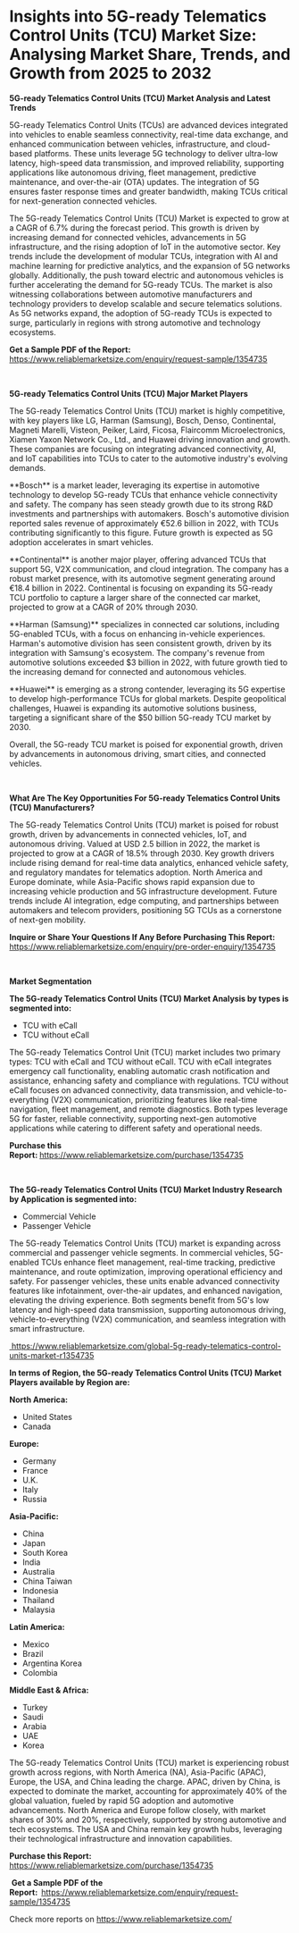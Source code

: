 <p><h1>Insights into 5G-ready Telematics Control Units (TCU) Market Size: Analysing Market Share, Trends, and Growth from 2025 to 2032</h1></p><p><strong>5G-ready Telematics Control Units (TCU) Market Analysis and Latest Trends</strong></p>
<p><p>5G-ready Telematics Control Units (TCUs) are advanced devices integrated into vehicles to enable seamless connectivity, real-time data exchange, and enhanced communication between vehicles, infrastructure, and cloud-based platforms. These units leverage 5G technology to deliver ultra-low latency, high-speed data transmission, and improved reliability, supporting applications like autonomous driving, fleet management, predictive maintenance, and over-the-air (OTA) updates. The integration of 5G ensures faster response times and greater bandwidth, making TCUs critical for next-generation connected vehicles.</p><p>The 5G-ready Telematics Control Units (TCU) Market is expected to grow at a CAGR of 6.7% during the forecast period. This growth is driven by increasing demand for connected vehicles, advancements in 5G infrastructure, and the rising adoption of IoT in the automotive sector. Key trends include the development of modular TCUs, integration with AI and machine learning for predictive analytics, and the expansion of 5G networks globally. Additionally, the push toward electric and autonomous vehicles is further accelerating the demand for 5G-ready TCUs. The market is also witnessing collaborations between automotive manufacturers and technology providers to develop scalable and secure telematics solutions. As 5G networks expand, the adoption of 5G-ready TCUs is expected to surge, particularly in regions with strong automotive and technology ecosystems.</p></p>
<p><strong>Get a Sample PDF of the Report:&nbsp;</strong> <a href="https://www.reliablemarketsize.com/enquiry/request-sample/1354735?utm_campaign=1131&utm_medium=2&utm_source=Github&utm_content=ia&utm_term=24012025&utm_id=5g-ready-telematics-control-units-tcu">https://www.reliablemarketsize.com/enquiry/request-sample/1354735</a></p>
<p>&nbsp;</p>
<p><strong>5G-ready Telematics Control Units (TCU) Major Market Players</strong></p>
<p><p>The 5G-ready Telematics Control Units (TCU) market is highly competitive, with key players like LG, Harman (Samsung), Bosch, Denso, Continental, Magneti Marelli, Visteon, Peiker, Laird, Ficosa, Flaircomm Microelectronics, Xiamen Yaxon Network Co., Ltd., and Huawei driving innovation and growth. These companies are focusing on integrating advanced connectivity, AI, and IoT capabilities into TCUs to cater to the automotive industry's evolving demands.</p><p>**Bosch** is a market leader, leveraging its expertise in automotive technology to develop 5G-ready TCUs that enhance vehicle connectivity and safety. The company has seen steady growth due to its strong R&D investments and partnerships with automakers. Bosch's automotive division reported sales revenue of approximately €52.6 billion in 2022, with TCUs contributing significantly to this figure. Future growth is expected as 5G adoption accelerates in smart vehicles.</p><p>**Continental** is another major player, offering advanced TCUs that support 5G, V2X communication, and cloud integration. The company has a robust market presence, with its automotive segment generating around €18.4 billion in 2022. Continental is focusing on expanding its 5G-ready TCU portfolio to capture a larger share of the connected car market, projected to grow at a CAGR of 20% through 2030.</p><p>**Harman (Samsung)** specializes in connected car solutions, including 5G-enabled TCUs, with a focus on enhancing in-vehicle experiences. Harman's automotive division has seen consistent growth, driven by its integration with Samsung's ecosystem. The company's revenue from automotive solutions exceeded $3 billion in 2022, with future growth tied to the increasing demand for connected and autonomous vehicles.</p><p>**Huawei** is emerging as a strong contender, leveraging its 5G expertise to develop high-performance TCUs for global markets. Despite geopolitical challenges, Huawei is expanding its automotive solutions business, targeting a significant share of the $50 billion 5G-ready TCU market by 2030.</p><p>Overall, the 5G-ready TCU market is poised for exponential growth, driven by advancements in autonomous driving, smart cities, and connected vehicles.</p></p>
<p>&nbsp;</p>
<p><strong>What Are The Key Opportunities For 5G-ready Telematics Control Units (TCU) Manufacturers?</strong></p>
<p><p>The 5G-ready Telematics Control Units (TCU) market is poised for robust growth, driven by advancements in connected vehicles, IoT, and autonomous driving. Valued at USD 2.5 billion in 2022, the market is projected to grow at a CAGR of 18.5% through 2030. Key growth drivers include rising demand for real-time data analytics, enhanced vehicle safety, and regulatory mandates for telematics adoption. North America and Europe dominate, while Asia-Pacific shows rapid expansion due to increasing vehicle production and 5G infrastructure development. Future trends include AI integration, edge computing, and partnerships between automakers and telecom providers, positioning 5G TCUs as a cornerstone of next-gen mobility.</p></p>
<p><strong>Inquire or Share Your Questions If Any Before Purchasing This Report:</strong> <a href="https://www.reliablemarketsize.com/enquiry/pre-order-enquiry/1354735?utm_campaign=1131&utm_medium=2&utm_source=Github&utm_content=ia&utm_term=24012025&utm_id=5g-ready-telematics-control-units-tcu">https://www.reliablemarketsize.com/enquiry/pre-order-enquiry/1354735</a></p>
<p>&nbsp;</p>
<p><strong>Market Segmentation</strong></p>
<p><strong>The 5G-ready Telematics Control Units (TCU) Market Analysis by types is segmented into:</strong></p>
<p><ul><li>TCU with eCall</li><li>TCU without eCall</li></ul></p>
<p><p>The 5G-ready Telematics Control Unit (TCU) market includes two primary types: TCU with eCall and TCU without eCall. TCU with eCall integrates emergency call functionality, enabling automatic crash notification and assistance, enhancing safety and compliance with regulations. TCU without eCall focuses on advanced connectivity, data transmission, and vehicle-to-everything (V2X) communication, prioritizing features like real-time navigation, fleet management, and remote diagnostics. Both types leverage 5G for faster, reliable connectivity, supporting next-gen automotive applications while catering to different safety and operational needs.</p></p>
<p><strong>Purchase this Report:&nbsp;</strong><a href="https://www.reliablemarketsize.com/purchase/1354735?utm_campaign=1131&utm_medium=2&utm_source=Github&utm_content=ia&utm_term=24012025&utm_id=5g-ready-telematics-control-units-tcu">https://www.reliablemarketsize.com/purchase/1354735</a></p>
<p>&nbsp;</p>
<p><strong>The 5G-ready Telematics Control Units (TCU) Market Industry Research by Application is segmented into:</strong></p>
<p><ul><li>Commercial Vehicle</li><li>Passenger Vehicle</li></ul></p>
<p><p>The 5G-ready Telematics Control Units (TCU) market is expanding across commercial and passenger vehicle segments. In commercial vehicles, 5G-enabled TCUs enhance fleet management, real-time tracking, predictive maintenance, and route optimization, improving operational efficiency and safety. For passenger vehicles, these units enable advanced connectivity features like infotainment, over-the-air updates, and enhanced navigation, elevating the driving experience. Both segments benefit from 5G's low latency and high-speed data transmission, supporting autonomous driving, vehicle-to-everything (V2X) communication, and seamless integration with smart infrastructure.</p></p>
<p><a href="https://www.reliablemarketsize.com/global-5g-ready-telematics-control-units-market-r1354735?utm_campaign=1131&utm_medium=2&utm_source=Github&utm_content=ia&utm_term=24012025&utm_id=5g-ready-telematics-control-units-tcu">&nbsp;https://www.reliablemarketsize.com/global-5g-ready-telematics-control-units-market-r1354735</a></p>
<p><strong>In terms of Region, the 5G-ready Telematics Control Units (TCU) Market Players available by Region are:</strong></p>
<p>
    <p> <strong> North America: </strong>
        <ul>
            <li>United States</li>
            <li>Canada</li>
        </ul>
        </p> 
    <p> <strong> Europe: </strong>
        <ul>
            <li>Germany</li>
            <li>France</li>
            <li>U.K.</li>
            <li>Italy</li>
            <li>Russia</li>
        </ul>
        </p> 
    <p> <strong> Asia-Pacific: </strong>
        <ul>
            <li>China</li>
            <li>Japan</li>
            <li>South Korea</li>
            <li>India</li>
            <li>Australia</li>
            <li>China Taiwan</li>
            <li>Indonesia</li>
            <li>Thailand</li>
            <li>Malaysia</li>
        </ul>
        </p> 
    <p> <strong> Latin America: </strong>
        <ul>
            <li>Mexico</li>
            <li>Brazil</li>
            <li>Argentina Korea</li>
            <li>Colombia</li>
        </ul>
        </p> 
    <p> <strong> Middle East & Africa: </strong>
        <ul>
            <li>Turkey</li>
            <li>Saudi</li>
            <li>Arabia</li>
            <li>UAE</li>
            <li>Korea</li>
        </ul>
    </p>
    </p>
<p><p>The 5G-ready Telematics Control Units (TCU) market is experiencing robust growth across regions, with North America (NA), Asia-Pacific (APAC), Europe, the USA, and China leading the charge. APAC, driven by China, is expected to dominate the market, accounting for approximately 40% of the global valuation, fueled by rapid 5G adoption and automotive advancements. North America and Europe follow closely, with market shares of 30% and 20%, respectively, supported by strong automotive and tech ecosystems. The USA and China remain key growth hubs, leveraging their technological infrastructure and innovation capabilities.</p></p>
<p><strong>Purchase this Report: </strong><a href="https://www.reliablemarketsize.com/purchase/1354735?utm_campaign=1131&utm_medium=2&utm_source=Github&utm_content=ia&utm_term=24012025&utm_id=5g-ready-telematics-control-units-tcu">https://www.reliablemarketsize.com/purchase/1354735</a></p>
<p>&nbsp;<strong>Get a Sample PDF of the Report:&nbsp;&nbsp;</strong><a href="https://www.reliablemarketsize.com/enquiry/request-sample/1354735?utm_campaign=1131&utm_medium=2&utm_source=Github&utm_content=ia&utm_term=24012025&utm_id=5g-ready-telematics-control-units-tcu">https://www.reliablemarketsize.com/enquiry/request-sample/1354735</a></p>
<p><strong></strong></p>
<p>Check more reports on <a href="https://www.reliablemarketsize.com/?utm_campaign=1131&utm_medium=2&utm_source=Github&utm_content=ia&utm_term=24012025&utm_id=5g-ready-telematics-control-units-tcu">https://www.reliablemarketsize.com/</a></p>